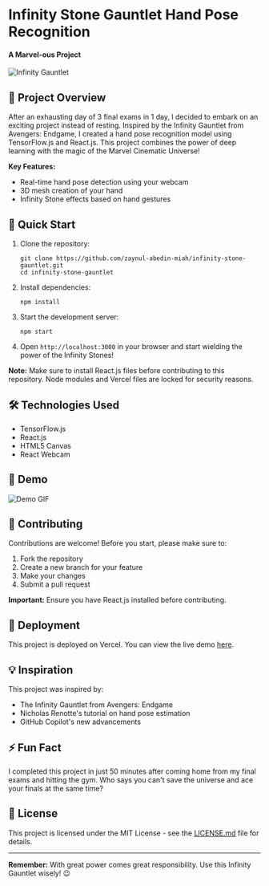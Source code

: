 # Infinity Stone Gauntlet Hand Pose Recognition

#### A Marvel-ous Project 

![Infinity Gauntlet](https://giphy.com/infinity_gauntlet.gif)

## 🌟 Project Overview

After an exhausting day of 3 final exams in 1 day, I decided to embark on an exciting project instead of resting. Inspired by the Infinity Gauntlet from Avengers: Endgame, I created a hand pose recognition model using TensorFlow.js and React.js. This project combines the power of deep learning with the magic of the Marvel Cinematic Universe!

**Key Features:**
- Real-time hand pose detection using your webcam
- 3D mesh creation of your hand
- Infinity Stone effects based on hand gestures

## 🚀 Quick Start

1. Clone the repository:
   ```
   git clone https://github.com/zaynul-abedin-miah/infinity-stone-gauntlet.git
   cd infinity-stone-gauntlet
   ```

2. Install dependencies:
   ```
   npm install
   ```

3. Start the development server:
   ```
   npm start
   ```

4. Open `http://localhost:3000` in your browser and start wielding the power of the Infinity Stones!

**Note:** Make sure to install React.js files before contributing to this repository. Node modules and Vercel files are locked for security reasons.

## 🛠️ Technologies Used

- TensorFlow.js
- React.js
- HTML5 Canvas
- React Webcam

## 🎥 Demo

![Demo GIF](https://example.com/infinity_gauntlet_demo.gif)

## 🤝 Contributing

Contributions are welcome! Before you start, please make sure to:

1. Fork the repository
2. Create a new branch for your feature
3. Make your changes
4. Submit a pull request

**Important:** Ensure you have React.js installed before contributing.

## 🚀 Deployment

This project is deployed on Vercel. You can view the live demo [here](https://infinity-gauntlet-hand-pose.vercel.app).

## 💡 Inspiration

This project was inspired by:
- The Infinity Gauntlet from Avengers: Endgame
- Nicholas Renotte's tutorial on hand pose estimation
- GitHub Copilot's new advancements

## ⚡ Fun Fact

I completed this project in just 50 minutes after coming home from my final exams and hitting the gym. Who says you can't save the universe and ace your finals at the same time?

## 📜 License

This project is licensed under the MIT License - see the [LICENSE.md](LICENSE.md) file for details.

---

**Remember:** With great power comes great responsibility. Use this Infinity Gauntlet wisely! 😉
